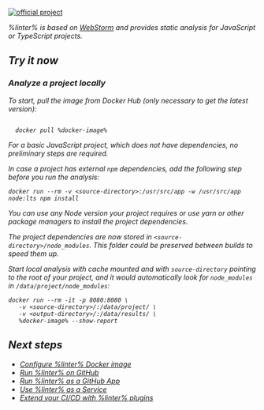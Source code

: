 [//]: # (title: Qodana for JS)

[![official project](https://jb.gg/badges/official-flat-square.svg)](https://confluence.jetbrains.com/display/ALL/JetBrains+on+GitHub)

<note>
    <p>
<include src="lib_qd.xml" include-id="eap-warning">
<var name="product" value="Qodana JS"/>
</include>
</p>
</note>

<var name="linter" value="Qodana for JS"/>

%linter% is based on [WebStorm](https://www.jetbrains.com/webstorm/) and provides static analysis for JavaScript or TypeScript projects.

## Try it now

### Analyze a project locally

To start, pull the image from Docker Hub (only necessary to get the latest version):

<var name="docker-image" value="jetbrains/qodana-js"/>

<code style="block" lang="shell">
  docker pull %docker-image%
</code>

For a basic JavaScript project, which does not have dependencies, no preliminary steps are required.


In case a project has external `npm` dependencies, add the following step before you run the analysis:

   ```shell
  docker run --rm -v <source-directory>:/usr/src/app -w /usr/src/app node:lts npm install
   ```

You can use any Node version your project requires or use yarn or other package managers to install the project dependencies.

The project dependencies are now stored in `<source-directory>/node_modules`. This folder could be preserved between builds to speed them up. 

Start local analysis with cache mounted and with `source-directory` pointing to the root of your project, and it would automatically look for `node_modules` in `/data/project/node_modules`:

   ```shell
   docker run --rm -it -p 8080:8080 \
      -v <source-directory>/:/data/project/ \
      -v <output-directory>/:/data/results/ \
      %docker-image% --show-report
   ```

<p>
<include src="lib_qd.xml" include-id="show-report-command-explanation"/>
</p>

## Next steps

- <a href="qodana-intellij-docker-readme.md">Configure %linter% Docker image</a>
- <a href="qodana-intellij-github-action.md">Run %linter% on GitHub</a>
- <a href="qodana-intellij-github-application.md">Run %linter% as a GitHub App</a>
- <a href="service.md">Use %linter% as a Service</a>
- <a href="ci.md">Extend your CI/CD with %linter% plugins</a>
